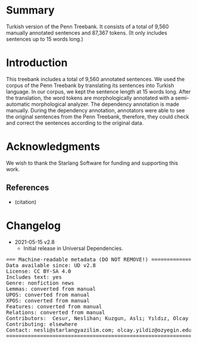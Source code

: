 # Summary

Turkish version of the Penn Treebank. It consists of a total of 9,560 manually annotated sentences and 87,367 tokens. (It only includes sentences up to 15 words long.)


# Introduction

This treebank includes a total of 9,560  annotated sentences. We used the corpus of the Penn Treebank by translating its sentences into Turkish language. In our corpus, we kept the sentence length at 15 words long. After the translation, the word tokens are morphologically annotated with a semi-automatic morphological analyzer. The dependency annotation is made manually.
During the dependency annotation, annotators were able to see the original sentences from the Penn Treebank, therefore, they could check and correct the sentences according to the original data.


# Acknowledgments

We wish to thank the Starlang Software for funding and supporting this work.

## References

* (citation)


# Changelog

* 2021-05-15 v2.8
  * Initial release in Universal Dependencies.


<pre>
=== Machine-readable metadata (DO NOT REMOVE!) ================================
Data available since: UD v2.8
License: CC BY-SA 4.0
Includes text: yes
Genre: nonfiction news
Lemmas: converted from manual
UPOS: converted from manual
XPOS: converted from manual
Features: converted from manual
Relations: converted from manual
Contributors:  Cesur, Neslihan; Kuzgun, Aslı; Yıldız, Olcay Taner; Marşan, Büşra; Kara, Neslihan; Arıcan, Bilge Nas; Özçelik, Merve; Aslan, Deniz Baran
Contributing: elsewhere
Contact: nesli@starlangyazilim.com; olcay.yildiz@ozyegin.edu.tr
===============================================================================
</pre>
